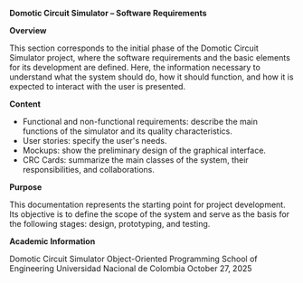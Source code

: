 **Domotic Circuit Simulator – Software Requirements**

**Overview**

This section corresponds to the initial phase of the Domotic Circuit Simulator project, where the software requirements and the basic elements for its development are defined.
Here, the information necessary to understand what the system should do, how it should function, and how it is expected to interact with the user is presented.

**Content**

- Functional and non-functional requirements: describe the main functions of the simulator and its quality characteristics.
- User stories: specify the user's needs.
- Mockups: show the preliminary design of the graphical interface.
- CRC Cards: summarize the main classes of the system, their responsibilities, and collaborations.

**Purpose**

This documentation represents the starting point for project development.
Its objective is to define the scope of the system and serve as the basis for the following stages: design, prototyping, and testing.

**Academic Information**

Domotic Circuit Simulator
Object-Oriented Programming
School of Engineering
Universidad Nacional de Colombia
October 27, 2025
